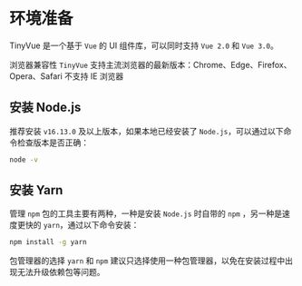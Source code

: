 # 环境准备

TinyVue 是一个基于 `Vue` 的 UI 组件库，可以同时支持 `Vue 2.0` 和 `Vue 3.0`。

浏览器兼容性 `TinyVue` 支持主流浏览器的最新版本：Chrome、Edge、Firefox、Opera、Safari 不支持 IE 浏览器

## 安装 Node.js

推荐安装 `v16.13.0` 及以上版本，如果本地已经安装了 `Node.js`，可以通过以下命令检查版本是否正确：

```bash
node -v
```

## 安装 Yarn

管理 `npm` 包的工具主要有两种，一种是安装 `Node.js` 时自带的 `npm` ，另一种是速度更快的 `yarn`，通过以下命令安装：

```bash
npm install -g yarn
```

包管理器的选择 `yarn` 和 `npm` 建议只选择使用一种包管理器，以免在安装过程中出现无法升级依赖包等问题。
